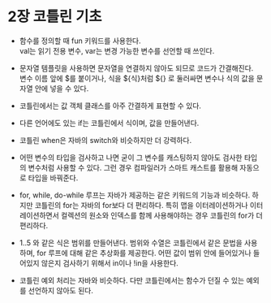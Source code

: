 # 2장 코틀린 기초

* 함수를 정의할 때 fun 키워드를 사용한다.  
val는 읽기 전용 변수, var는 변경 가능한 변수를 선언할 때 쓰인다.
  
*  문자열 템플릿을 사용하면 문자열을 연결하지 않아도 되므로 코드가 간결해진다.  
변수 이름 앞에 $를 붙이거나, 식을 ${식}처럼 ${} 로 둘러싸면 변수나 식의 값을 문자열 안에 넣을 수 있다.  

* 코틀린에서는 값 객체 클래스를 아주 간결하게 표현할 수 있다.  

* 다른 언어에도 있는 if는 코틀린에서 식이며, 값을 만들어낸다.  

* 코틀린 when은 자바의 switch와 비슷하지만 더 강력하다.  

* 어떤 변수의 타입을 검사하고 나면 굳이 그 변수를 캐스팅하지 않아도 검사한 타입의 변수처럼 사용할 수 있다. 그런 경우 컴파일러가 스마트 캐스트를 활용해 자동으로 타입을 바꿔준다.  

* for, while, do-while 루프는 자바가 제공하는 같은 키워드의 기능과 비슷하다. 하지만 코틀린의 for는 자바의 for보다 더 편리하다. 특히 맵을 이터레이션하거나 이터레이션하면서 컬렉션의 원소와 인덱스를 함께 사용해야하는 경우 코틀린의 for가 더 편리하다.  

* 1..5 와 같은 식은 범위를 만들어낸다. 범위와 수열은 코틀린에서 같은 문법을 사용하며, for 루프에 대해 같은 추상화를 제공한다. 어떤 값이 범위 안에 들어있거나 들어있지 않은지 검사하기 위해서 in이나 !in을 사용한다.  

* 코틀린 예외 처리는 자바와 비슷하다. 다만 코틀린에서는 함수가 던질 수 있는 예외를 선언하지 않아도 된다.